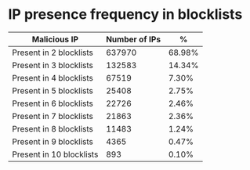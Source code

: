 # IP presence frequency in blocklists
| Malicious IP | Number of IPs | % |
|----|----|----|
| Present in 2 blocklists | 637970 | 68.98% |
| Present in 3 blocklists | 132583 | 14.34% |
| Present in 4 blocklists | 67519 | 7.30% |
| Present in 5 blocklists | 25408 | 2.75% |
| Present in 6 blocklists | 22726 | 2.46% |
| Present in 7 blocklists | 21863 | 2.36% |
| Present in 8 blocklists | 11483 | 1.24% |
| Present in 9 blocklists | 4365 | 0.47% |
| Present in 10 blocklists | 893 | 0.10% |
